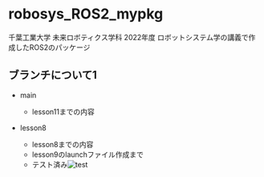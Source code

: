 # robosys_ROS2_mypkg

千葉工業大学 未来ロボティクス学科 2022年度 ロボットシステム学の講義で作成したROS2のパッケージ

## ブランチについて1

- main  
  - lesson11までの内容

- lesson8  
  - lesson8までの内容
  - lesson9のlaunchファイル作成まで
  - テスト済み![test](https://github.com/Yuto2511/robosys_ROS2_mypkg/actions/workflows/test.yml/badge.svg)
